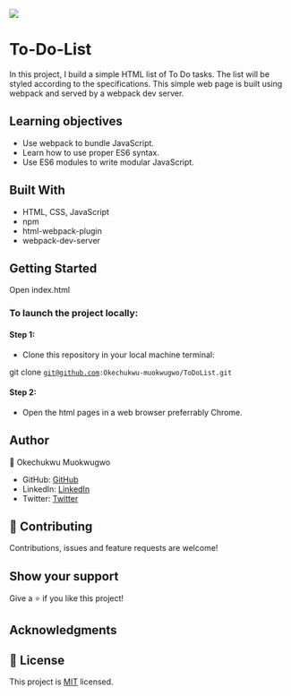 ![](https://img.shields.io/badge/Microverse-blueviolet)

# To-Do-List
In this project, I build a simple HTML list of To Do tasks. The list will be styled according to the specifications. This simple web page is built using webpack and served by a webpack dev server.

 ## Learning objectives
- Use webpack to bundle JavaScript.
- Learn how to use proper ES6 syntax.
- Use ES6 modules to write modular JavaScript.

## Built With

- HTML, CSS, JavaScript
- npm
- html-webpack-plugin
- webpack-dev-server


## Getting Started
Open index.html

### To launch the project locally:

#### Step 1:
- Clone this repository in your local machine terminal:

git clone <code>git@github.com:Okechukwu-muokwugwo/ToDoList.git</code>

#### Step 2:

- Open the html pages in a web browser preferrably Chrome.

## Author

👤 Okechukwu Muokwugwo

- GitHub: [GitHub](https://github.com/Okechukwu-muokwugwo)
- LinkedIn: [LinkedIn](https://www.linkedin.com/in/okeimuokwugwo/)
- Twitter: [Twitter](https://twitter.com/excel4eva)


## 🤝 Contributing

Contributions, issues and feature requests are welcome!


## Show your support

Give a ⭐️ if you like this project!

## Acknowledgments

## 📝 License

This project is [MIT](./LICENSE.md) licensed.
